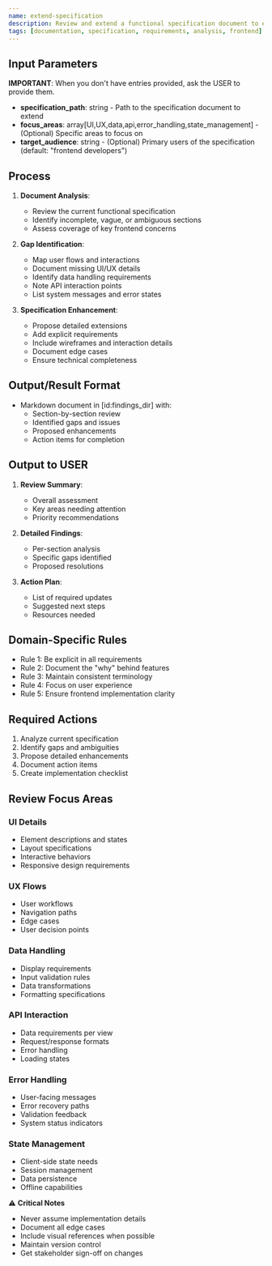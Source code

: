 ```yaml
---
name: extend-specification
description: Review and extend a functional specification document to ensure it's comprehensive and ready for application modernization.
tags: [documentation, specification, requirements, analysis, frontend]
---
```


## Input Parameters
**IMPORTANT**: When you don't have entries provided, ask the USER to provide them.
- **specification_path**: string - Path to the specification document to extend
- **focus_areas**: array[UI,UX,data,api,error_handling,state_management] - (Optional) Specific areas to focus on
- **target_audience**: string - (Optional) Primary users of the specification (default: "frontend developers")

## Process

1. **Document Analysis**:
   - Review the current functional specification
   - Identify incomplete, vague, or ambiguous sections
   - Assess coverage of key frontend concerns

2. **Gap Identification**:
   - Map user flows and interactions
   - Document missing UI/UX details
   - Identify data handling requirements
   - Note API interaction points
   - List system messages and error states

3. **Specification Enhancement**:
   - Propose detailed extensions
   - Add explicit requirements
   - Include wireframes and interaction details
   - Document edge cases
   - Ensure technical completeness

## Output/Result Format
- Markdown document in [id:findings_dir] with:
  - Section-by-section review
  - Identified gaps and issues
  - Proposed enhancements
  - Action items for completion

## Output to USER
1. **Review Summary**:
   - Overall assessment
   - Key areas needing attention
   - Priority recommendations

2. **Detailed Findings**:
   - Per-section analysis
   - Specific gaps identified
   - Proposed resolutions

3. **Action Plan**:
   - List of required updates
   - Suggested next steps
   - Resources needed

## Domain-Specific Rules
- Rule 1: Be explicit in all requirements
- Rule 2: Document the "why" behind features
- Rule 3: Maintain consistent terminology
- Rule 4: Focus on user experience
- Rule 5: Ensure frontend implementation clarity

## Required Actions
1. Analyze current specification
2. Identify gaps and ambiguities
3. Propose detailed enhancements
4. Document action items
5. Create implementation checklist

## Review Focus Areas

### UI Details
- Element descriptions and states
- Layout specifications
- Interactive behaviors
- Responsive design requirements

### UX Flows
- User workflows
- Navigation paths
- Edge cases
- User decision points

### Data Handling
- Display requirements
- Input validation rules
- Data transformations
- Formatting specifications

### API Interaction
- Data requirements per view
- Request/response formats
- Error handling
- Loading states

### Error Handling
- User-facing messages
- Error recovery paths
- Validation feedback
- System status indicators

### State Management
- Client-side state needs
- Session management
- Data persistence
- Offline capabilities

⚠️ **Critical Notes**
- Never assume implementation details
- Document all edge cases
- Include visual references when possible
- Maintain version control
- Get stakeholder sign-off on changes
